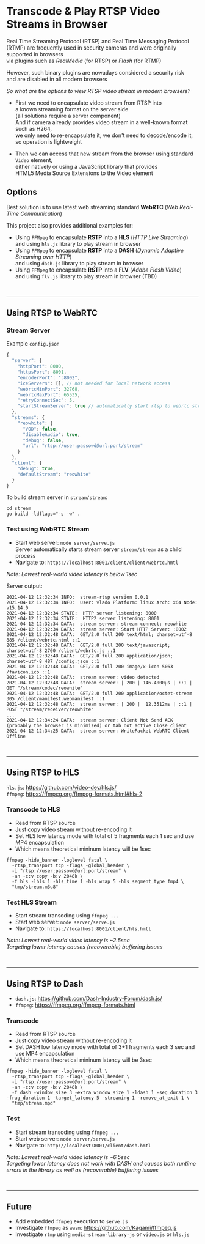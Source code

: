 # Transcode & Play RTSP Video Streams in Browser

Real Time Streaming Protocol (RTSP) and Real Time Messaging Protocol (RTMP) are
frequently used in security cameras and were originally supported in browsers  
via plugins such as *RealMedia* (for RTSP) or *Flash* (for RTMP)

However, such binary plugins are nowadays considered a security risk  
and are disabled in all modern browsers

*So what are the options to view RTSP video stream in modern browsers?*

- First we need to encapsulate video stream from RTSP into  
  a known streaming format on the server side  
  (all solutions require a server component)  
  And if camera already provides video stream in a well-known format such as H264,  
  we only need to re-encapsulate it, we don't need to decode/encode it,  
  so operation is lightweight

- Then we can access that new stream from the browser using standard `Video` element,  
either natively or using a JavaScript library that provides  
HTML5 Media Source Extensions to the Video element

## Options

Best solution is to use latest web streaming standard **WebRTC** (*Web Real-Time Communication*)

This project also provides additional examples for:

- Using `FFMpeg` to encapsulate **RSTP** into a **HLS** (*HTTP Live Streaming*)  
  and using `hls.js` library to play stream in browser
- Using `FFMpeg` to encapsulate **RSTP** into a **DASH** (*Dynamic Adaptive Streaming over HTTP*)  
  and using `dash.js` library to play stream in browser
- Using `FFMpeg` to encapsulate **RSTP** into a **FLV** (*Adobe Flash Video*)  
  and using `flv.js` library to play stream in browser (TBD)

<br><hr>

## Using RTSP to WebRTC

### Stream Server

Example `config.json`

```js
{
  "server": {
    "httpPort": 8000,
    "httpsPort": 8001,
    "encoderPort": ":8002",
    "iceServers": [], // not needed for local network access
    "webrtcMinPort": 32768,
    "webrtcMaxPort": 65535,
    "retryConnectSec": 5,
    "startStreamServer": true // automatically start rtsp to webrtc stream server, disable for hls or dash
  },
  "streams": {
    "reowhite": {
      "VOD": false,
      "disableAudio": true,
      "debug": false,
      "url": "rtsp://user:passowd@url:port/stream"
    }
  },
  "client": {
    "debug": true,
    "defaultStream": "reowhite"
  }
}
```

To build stream server in `stream/stream`:

```shell
cd stream
go build -ldflags="-s -w" .
```

### Test using WebRTC Stream

- Start web server: `node server/serve.js`  
  Server automatically starts stream server `stream/stream` as a child process
- Navigate to: `https://localhost:8001/client/client/webrtc.hmtl`

*Note: Lowest real-world video latency is below 1sec*

Server output:

```log
2021-04-12 12:32:34 INFO:  stream-rtsp version 0.0.1
2021-04-12 12:32:34 INFO:  User: vlado Platform: linux Arch: x64 Node: v15.14.0
2021-04-12 12:32:34 STATE:  HTTP server listening: 8000
2021-04-12 12:32:34 STATE:  HTTP2 server listening: 8001
2021-04-12 12:32:34 DATA:  stream server: stream connect: reowhite
2021-04-12 12:32:34 DATA:  stream server: Start HTTP Server: :8002
2021-04-12 12:32:48 DATA:  GET/2.0 full 200 text/html; charset=utf-8 885 /client/webrtc.html ::1
2021-04-12 12:32:48 DATA:  GET/2.0 full 200 text/javascript; charset=utf-8 2760 /client/webrtc.js ::1
2021-04-12 12:32:48 DATA:  GET/2.0 full 200 application/json; charset=utf-8 487 /config.json ::1
2021-04-12 12:32:48 DATA:  GET/2.0 full 200 image/x-icon 5063 /favicon.ico ::1
2021-04-12 12:32:48 DATA:  stream server: video detected
2021-04-12 12:32:48 DATA:  stream server: | 200 | 146.4000µs | ::1 | GET "/stream/codec/reowhite"
2021-04-12 12:32:48 DATA:  GET/2.0 full 200 application/octet-stream 305 /client/manifest.webmanifest ::1
2021-04-12 12:32:48 DATA:  stream server: | 200 |  12.3512ms | ::1 | POST "/stream/receiver/reowhite"
...
2021-04-12 12:34:24 DATA:  stream server: Client Not Send ACK (probably the browser is minimized) or tab not active Close client
2021-04-12 12:34:25 DATA:  stream server: WritePacket WebRTC Client Offline
```

<br><hr>

## Using RTSP to HLS

`hls.js`: <https://github.com/video-dev/hls.js/>  
`ffmpeg`: <https://ffmpeg.org/ffmpeg-formats.html#hls-2>

### Transcode to HLS

- Read from RTSP source
- Just copy video stream without re-encoding it
- Set HLS low latency mode with total of 5 fragments each 1 sec and use MP4 encapsulation
- Which means theoretical mininum latency will be 1sec

```shell
ffmpeg -hide_banner -loglevel fatal \
  -rtsp_transport tcp -flags -global_header \
  -i "rtsp://user:passowd@url:port/stream" \
  -an -c:v copy -b:v 2048k \
  -f hls -lhls 1 -hls_time 1 -hls_wrap 5 -hls_segment_type fmp4 \
  "tmp/stream.m3u8"
```

### Test HLS Stream

- Start stream transoding using `ffmpeg ...`
- Start web server: `node server/serve.js`
- Navigate to: `https://localhost:8001/client/hls.hmtl`

*Note: Lowest real-world video latency is ~2.5sec*  
*Targeting lower latency causes (recoverable) buffering issues*

<br><hr>

## Using RTSP to Dash

- `dash.js`: <https://github.com/Dash-Industry-Forum/dash.js/>
- `ffmpeg`: <https://ffmpeg.org/ffmpeg-formats.html>

### Transcode

- Read from RTSP source
- Just copy video stream without re-encoding it
- Set DASH low latency mode with total of 3+1 fragments each 3 sec and use MP4 encapsulation
- Which means theoretical mininum latency will be 3sec

```shell
ffmpeg -hide_banner -loglevel fatal \
  -rtsp_transport tcp -flags -global_header \
  -i "rtsp://user:passowd@url:port/stream" \
  -an -c:v copy -b:v 2048k \
  -f dash -window_size 3 -extra_window_size 1 -ldash 1 -seg_duration 3 -frag_duration 1 -target_latency 5 -streaming 1 -remove_at_exit 1 \
  "tmp/stream.mpd"
```

### Test

- Start stream transoding using `ffmpeg ...`
- Start web server: `node server/serve.js`
- Navigate to: `http://localhost:8001/client/dash.hmtl`

*Note: Lowest real-world video latency is ~6.5sec*  
*Targeting lower latency does not work with DASH and causes both runtime errors in the library as well as (recoverable) buffering issues*

<br><hr>

## Future

- Add embedded `ffmpeg` execution to `serve.js`
- Investigate `ffmpeg` as `wasm`: <https://github.com/Kagami/ffmpeg.js>
- Investigate `rtmp` using `media-stream-library-js` or `video.js` or `hls.js`

